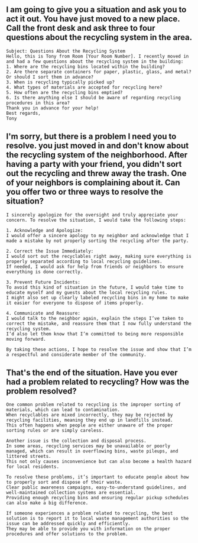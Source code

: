 ## I am going to give you a situation and ask you to act it out. You have just moved to a new place. Call the front desk and ask three to four questions about the recycling system in the area.
```
Subject: Questions About the Recycling System
Hello, this is Tony from Room [Your Room Number]. I recently moved in and had a few questions about the recycling system in the building:
1. Where are the recycling bins located within the building?
2. Are there separate containers for paper, plastic, glass, and metal? Or should I sort them in advance?
3. When is recycling typically picked up?
4. What types of materials are accepted for recycling here?
5. How often are the recycling bins emptied?
6. Is there anything else I should be aware of regarding recycling procedures in this area?
Thank you in advance for your help!
Best regards,
Tony
```
## I'm sorry, but there is a problem I need you to resolve. you just moved in and don't know about the recycling system of the neighborhood. After having a party with your friend, you didn't sort out the recycling and threw away the trash. One of your neighbors is complaining about it. Can you offer two or three ways to resolve the situation?
```
I sincerely apologize for the oversight and truly appreciate your concern. To resolve the situation, I would take the following steps:

1. Acknowledge and Apologize:
I would offer a sincere apology to my neighbor and acknowledge that I made a mistake by not properly sorting the recycling after the party.

2. Correct the Issue Immediately:
I would sort out the recyclables right away, making sure everything is properly separated according to local recycling guidelines.
If needed, I would ask for help from friends or neighbors to ensure everything is done correctly.

3. Prevent Future Incidents:
To avoid this kind of situation in the future, I would take time to educate myself and my guests about the local recycling rules.
I might also set up clearly labeled recycling bins in my home to make it easier for everyone to dispose of items properly.

4. Communicate and Reassure:
I would talk to the neighbor again, explain the steps I’ve taken to correct the mistake, and reassure them that I now fully understand the recycling system.
I’d also let them know that I’m committed to being more responsible moving forward.

By taking these actions, I hope to resolve the issue and show that I’m a respectful and considerate member of the community.
```
## That's the end of the situation. Have you ever had a problem related to recycling? How was the problem resolved? 
```
One common problem related to recycling is the improper sorting of materials, which can lead to contamination.
When recyclables are mixed incorrectly, they may be rejected by recycling facilities, meaning they end up in landfills instead.
This often happens when people are either unaware of the proper sorting rules or are simply careless.

Another issue is the collection and disposal process.
In some areas, recycling services may be unavailable or poorly managed, which can result in overflowing bins, waste pileups, and littered streets.
This not only causes inconvenience but can also become a health hazard for local residents.

To resolve these problems, it’s important to educate people about how to properly sort and dispose of their waste.
Clear public awareness campaigns, easy-to-understand guidelines, and well-maintained collection systems are essential.
Providing enough recycling bins and ensuring regular pickup schedules can also make a big difference.

If someone experiences a problem related to recycling, the best solution is to report it to local waste management authorities so the issue can be addressed quickly and efficiently. 
They may be able to provide you with information on the proper procedures and offer solutions to the problem.
```
